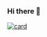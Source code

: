 ### Hi there 👋

[![card](https://github-readme-stats.vercel.app/api?username=Douglas-S-Rodrigues&theme=tokyonight&show_icons=true)](https://github.com/anuraghazra/github-readme-stats)

<!--
**Douglas-S-Rodrigues/Douglas-S-Rodrigues** is a ✨ _special_ ✨ repository because its `README.md` (this file) appears on your GitHub profile.

Here are some ideas to get you started:

- 🔭 I’m currently working on ...
- 🌱 I’m currently learning ...
- 👯 I’m looking to collaborate on ...
- 🤔 I’m looking for help with ...
- 💬 Ask me about ...
- 📫 How to reach me: ...
- 😄 Pronouns: ...
- ⚡ Fun fact: ...
-->
